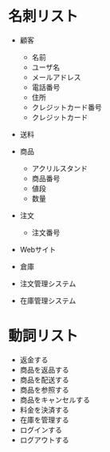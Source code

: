 # 名刺リスト
- 顧客
  - 名前
  - ユーザ名
  - メールアドレス
  - 電話番号
  - 住所
  - クレジットカード番号
  - クレジットカード 

- 送料
- 商品
  - アクリルスタンド
  - 商品番号
  - 値段
  - 数量
- 注文
  - 注文番号
- Webサイト
- 倉庫
- 注文管理システム
- 在庫管理システム

# 動詞リスト
- 返金する
- 商品を返品する
- 商品を配送する
- 商品を参照する
- 商品をキャンセルする
- 料金を決済する
- 在庫を管理する
- ログインする
- ログアウトする
